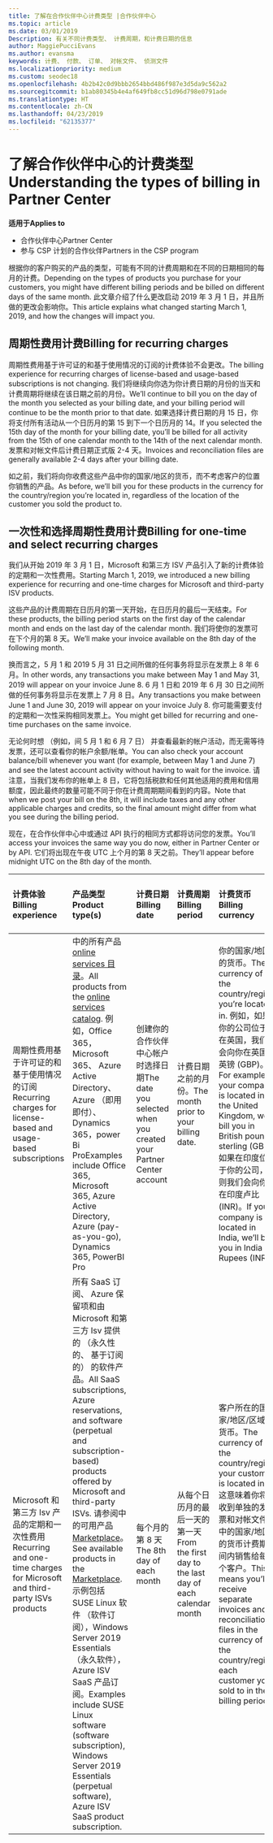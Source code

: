 ```yaml
---
title: 了解在合作伙伴中心计费类型 |合作伙伴中心
ms.topic: article
ms.date: 03/01/2019
Description: 有关不同计费类型、 计费周期，和计费日期的信息
author: MaggiePucciEvans
ms.author: evansma
keywords: 计费、 付款、 订单、 对帐文件、 侦测文件
ms.localizationpriority: medium
ms.custom: seodec18
ms.openlocfilehash: 4b2b42c0d9bbb2654bbd486f987e3d5da9c562a2
ms.sourcegitcommit: b1ab80345b4e4af649fb8cc51d96d798e0791ade
ms.translationtype: HT
ms.contentlocale: zh-CN
ms.lasthandoff: 04/23/2019
ms.locfileid: "62135377"
---
```

# <a name="understanding-the-types-of-billing-in-partner-center"></a><span data-ttu-id="22f7b-104">了解合作伙伴中心的计费类型</span><span class="sxs-lookup"><span data-stu-id="22f7b-104">Understanding the types of billing in Partner Center</span></span>

<span data-ttu-id="22f7b-105">**适用于**</span><span class="sxs-lookup"><span data-stu-id="22f7b-105">**Applies to**</span></span>

-  <span data-ttu-id="22f7b-106">合作伙伴中心</span><span class="sxs-lookup"><span data-stu-id="22f7b-106">Partner Center</span></span>
-  <span data-ttu-id="22f7b-107">参与 CSP 计划的合作伙伴</span><span class="sxs-lookup"><span data-stu-id="22f7b-107">Partners in the CSP program</span></span>

<span data-ttu-id="22f7b-108">根据你的客户购买的产品的类型，可能有不同的计费周期和在不同的日期相同的每月的计费。</span><span class="sxs-lookup"><span data-stu-id="22f7b-108">Depending on the types of products you purchase for your customers, you might have different billing periods and be billed on different days of the same month.</span></span> <span data-ttu-id="22f7b-109">此文章介绍了什么更改启动 2019 年 3 月 1 日，并且所做的更改会影响你。</span><span class="sxs-lookup"><span data-stu-id="22f7b-109">This article explains what changed starting March 1, 2019, and how the changes will impact you.</span></span>

## <a name="billing-for-recurring-charges"></a><span data-ttu-id="22f7b-110">周期性费用计费</span><span class="sxs-lookup"><span data-stu-id="22f7b-110">Billing for recurring charges</span></span>

<span data-ttu-id="22f7b-111">周期性费用基于许可证的和基于使用情况的订阅的计费体验不会更改。</span><span class="sxs-lookup"><span data-stu-id="22f7b-111">The billing experience for recurring charges of license-based and usage-based subscriptions is not changing.</span></span> <span data-ttu-id="22f7b-112">我们将继续向你选为你计费日期的月份的当天和计费周期将继续在该日期之前的月份。</span><span class="sxs-lookup"><span data-stu-id="22f7b-112">We’ll continue to bill you on the day of the month you selected as your billing date, and your billing period will continue to be the month prior to that date.</span></span> <span data-ttu-id="22f7b-113">如果选择计费日期的月 15 日，你将支付所有活动从一个日历月的第 15 到下一个日历月的 14。</span><span class="sxs-lookup"><span data-stu-id="22f7b-113">If you selected the 15th day of the month for your billing date, you’ll be billed for all activity from the 15th of one calendar month to the 14th of the next calendar month.</span></span> <span data-ttu-id="22f7b-114">发票和对帐文件后计费日期正式版 2-4 天。</span><span class="sxs-lookup"><span data-stu-id="22f7b-114">Invoices and reconciliation files are generally available 2-4 days after your billing date.</span></span>

<span data-ttu-id="22f7b-115">如之前，我们将向你收费这些产品中你的国家/地区的货币，而不考虑客户的位置你销售的产品。</span><span class="sxs-lookup"><span data-stu-id="22f7b-115">As before, we’ll bill you for these products in the currency for the country/region you’re located in, regardless of the location of the customer you sold the product to.</span></span>

## <a name="billing-for-one-time-and-select-recurring-charges"></a><span data-ttu-id="22f7b-116">一次性和选择周期性费用计费</span><span class="sxs-lookup"><span data-stu-id="22f7b-116">Billing for one-time and select recurring charges</span></span>

<span data-ttu-id="22f7b-117">我们从开始 2019 年 3 月 1 日，Microsoft 和第三方 ISV 产品引入了新的计费体验的定期和一次性费用。</span><span class="sxs-lookup"><span data-stu-id="22f7b-117">Starting March 1, 2019, we introduced a new billing experience for recurring and one-time charges for Microsoft and third-party ISV products.</span></span>

<span data-ttu-id="22f7b-118">这些产品的计费周期在日历月的第一天开始，在日历月的最后一天结束。</span><span class="sxs-lookup"><span data-stu-id="22f7b-118">For these products, the billing period starts on the first day of the calendar month and ends on the last day of the calendar month.</span></span> <span data-ttu-id="22f7b-119">我们将使你的发票可在下个月的第 8 天。</span><span class="sxs-lookup"><span data-stu-id="22f7b-119">We’ll make your invoice available on the 8th day of the following month.</span></span> 

<span data-ttu-id="22f7b-120">换而言之，5 月 1 和 2019 5 月 31 日之间所做的任何事务将显示在发票上 8 年 6 月。</span><span class="sxs-lookup"><span data-stu-id="22f7b-120">In other words, any transactions you make between May 1 and May 31, 2019 will appear on your invoice June 8.</span></span> <span data-ttu-id="22f7b-121">6 月 1 日和 2019 年 6 月 30 日之间所做的任何事务将显示在发票上 7 月 8 日。</span><span class="sxs-lookup"><span data-stu-id="22f7b-121">Any transactions you make between June 1 and June 30, 2019 will appear on your invoice July 8.</span></span> <span data-ttu-id="22f7b-122">你可能需要支付的定期和一次性采购相同发票上。</span><span class="sxs-lookup"><span data-stu-id="22f7b-122">You might get billed for recurring and one-time purchases on the same invoice.</span></span> 

<span data-ttu-id="22f7b-123">无论何时想 （例如，间 5 月 1 和 6 月 7 日） 并查看最新的帐户活动，而无需等待发票，还可以查看你的帐户余额/帐单。</span><span class="sxs-lookup"><span data-stu-id="22f7b-123">You can also check your account balance/bill whenever you want (for example, between May 1 and June 7) and see the latest account activity without having to wait for the invoice.</span></span> <span data-ttu-id="22f7b-124">请注意，当我们发布你的帐单上 8 日，它将包括税款和任何其他适用的费用和信用额度，因此最终的数量可能不同于你在计费周期期间看到的内容。</span><span class="sxs-lookup"><span data-stu-id="22f7b-124">Note that when we post your bill on the 8th, it will include taxes and any other applicable charges and credits, so the final amount might differ from what you see during the billing period.</span></span> 

<span data-ttu-id="22f7b-125">现在，在合作伙伴中心中或通过 API 执行的相同方式都将访问您的发票。</span><span class="sxs-lookup"><span data-stu-id="22f7b-125">You’ll access your invoices the same way you do now, either in Partner Center or by API.</span></span> <span data-ttu-id="22f7b-126">它们将出现在午夜 UTC 上个月的第 8 天之前。</span><span class="sxs-lookup"><span data-stu-id="22f7b-126">They’ll appear before midnight UTC on the 8th day of the month.</span></span> 

|<span data-ttu-id="22f7b-127">**计费体验**</span><span class="sxs-lookup"><span data-stu-id="22f7b-127">**Billing experience**</span></span>|<span data-ttu-id="22f7b-128">**产品类型**</span><span class="sxs-lookup"><span data-stu-id="22f7b-128">**Product type(s)**</span></span>|<span data-ttu-id="22f7b-129">**计费日期**</span><span class="sxs-lookup"><span data-stu-id="22f7b-129">**Billing date**</span></span>|<span data-ttu-id="22f7b-130">**计费周期**</span><span class="sxs-lookup"><span data-stu-id="22f7b-130">**Billing period**</span></span>|<span data-ttu-id="22f7b-131">**计费货币**</span><span class="sxs-lookup"><span data-stu-id="22f7b-131">**Billing currency**</span></span>|<span data-ttu-id="22f7b-132">**当前活动可用？**</span><span class="sxs-lookup"><span data-stu-id="22f7b-132">**Current activity available?**</span></span>|
|:----------------|:--------------|:--------------|:--------------|:--------------|:--------------|
|<span data-ttu-id="22f7b-133">周期性费用基于许可证的和基于使用情况的订阅</span><span class="sxs-lookup"><span data-stu-id="22f7b-133">Recurring charges for license-based and usage-based subscriptions</span></span> |<span data-ttu-id="22f7b-134">中的所有产品[online services 目录](https://partner.microsoft.com/commerce/preferredoffers/list)。</span><span class="sxs-lookup"><span data-stu-id="22f7b-134">All products from the [online services catalog](https://partner.microsoft.com/commerce/preferredoffers/list).</span></span> <span data-ttu-id="22f7b-135">例如，Office 365，Microsoft 365、 Azure Active Directory、 Azure （即用即付）、 Dynamics 365，power Bi Pro</span><span class="sxs-lookup"><span data-stu-id="22f7b-135">Examples include Office 365, Microsoft 365, Azure Active Directory, Azure (pay-as-you-go), Dynamics 365, PowerBI Pro</span></span> |<span data-ttu-id="22f7b-136">创建你的合作伙伴中心帐户时选择日期</span><span class="sxs-lookup"><span data-stu-id="22f7b-136">The date you selected when you created your Partner Center account</span></span> |<span data-ttu-id="22f7b-137">计费日期之前的月份。</span><span class="sxs-lookup"><span data-stu-id="22f7b-137">The month prior to your billing date.</span></span> |<span data-ttu-id="22f7b-138">你的国家/地区的货币。</span><span class="sxs-lookup"><span data-stu-id="22f7b-138">The currency of the country/region you’re located in.</span></span> <span data-ttu-id="22f7b-139">例如，如果你的公司位于在英国，我们会向你在英国英镑 (GBP)。</span><span class="sxs-lookup"><span data-stu-id="22f7b-139">For example, if your company is located in the United Kingdom, we’ll bill you in British pounds sterling (GBP).</span></span> <span data-ttu-id="22f7b-140">如果在印度位于你的公司，则我们会向你在印度卢比 (INR)。</span><span class="sxs-lookup"><span data-stu-id="22f7b-140">If your company is located in India, we’ll bill you in India Rupees (INR).</span></span>  |<span data-ttu-id="22f7b-141">否</span><span class="sxs-lookup"><span data-stu-id="22f7b-141">No</span></span> |
|<span data-ttu-id="22f7b-142">Microsoft 和第三方 Isv 产品的定期和一次性费用</span><span class="sxs-lookup"><span data-stu-id="22f7b-142">Recurring and one-time charges for Microsoft and third-party ISVs products</span></span> |<span data-ttu-id="22f7b-143">所有 SaaS 订阅、 Azure 保留项和由 Microsoft 和第三方 Isv 提供的 （永久性的、 基于订阅的） 的软件产品。</span><span class="sxs-lookup"><span data-stu-id="22f7b-143">All SaaS subscriptions, Azure reservations, and software (perpetual and subscription-based) products offered by Microsoft and third-party ISVs.</span></span> <span data-ttu-id="22f7b-144">请参阅中的可用产品[Marketplace](https://partner.microsoft.com/commerce/sales?type=Any&category=Any)。</span><span class="sxs-lookup"><span data-stu-id="22f7b-144">See available products in the [Marketplace](https://partner.microsoft.com/commerce/sales?type=Any&category=Any).</span></span> <span data-ttu-id="22f7b-145">示例包括 SUSE Linux 软件 （软件订阅），Windows Server 2019 Essentials （永久软件），Azure ISV SaaS 产品订阅。</span><span class="sxs-lookup"><span data-stu-id="22f7b-145">Examples include SUSE Linux software (software subscription), Windows Server 2019 Essentials (perpetual software), Azure ISV SaaS product subscription.</span></span> |<span data-ttu-id="22f7b-146">每个月的第 8 天</span><span class="sxs-lookup"><span data-stu-id="22f7b-146">The 8th day of each month</span></span> |<span data-ttu-id="22f7b-147">从每个日历月的最后一天的第一天</span><span class="sxs-lookup"><span data-stu-id="22f7b-147">From the first day to the last day of each calendar month</span></span> |<span data-ttu-id="22f7b-148">客户所在的国家/地区/区域的货币。</span><span class="sxs-lookup"><span data-stu-id="22f7b-148">The currency of the country/region your customer is located in.</span></span> <span data-ttu-id="22f7b-149">这意味着你将收到单独的发票和对帐文件中的国家/地区的货币计费期间内销售给每个客户。</span><span class="sxs-lookup"><span data-stu-id="22f7b-149">This means you’ll receive separate invoices and reconciliation files in the currency of the country/region each customer you sold to in the billing period.</span></span> |<span data-ttu-id="22f7b-150">是</span><span class="sxs-lookup"><span data-stu-id="22f7b-150">Yes</span></span> |

